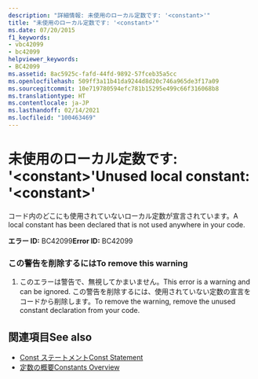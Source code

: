 ```yaml
---
description: "詳細情報: 未使用のローカル定数です: '<constant>'"
title: "未使用のローカル定数です: '<constant>'"
ms.date: 07/20/2015
f1_keywords:
- vbc42099
- bc42099
helpviewer_keywords:
- BC42099
ms.assetid: 8ac5925c-fafd-44fd-9892-57fceb35a5cc
ms.openlocfilehash: 509ff3a11b41da9244d8d20c746a965de3f17a09
ms.sourcegitcommit: 10e719780594efc781b15295e499c66f316068b8
ms.translationtype: HT
ms.contentlocale: ja-JP
ms.lasthandoff: 02/14/2021
ms.locfileid: "100463469"
---
```

# <a name="unused-local-constant-constant"></a><span data-ttu-id="90f70-103">未使用のローカル定数です: '\<constant>'</span><span class="sxs-lookup"><span data-stu-id="90f70-103">Unused local constant: '\<constant>'</span></span>

<span data-ttu-id="90f70-104">コード内のどこにも使用されていないローカル定数が宣言されています。</span><span class="sxs-lookup"><span data-stu-id="90f70-104">A local constant has been declared that is not used anywhere in your code.</span></span>  
  
 <span data-ttu-id="90f70-105">**エラー ID:** BC42099</span><span class="sxs-lookup"><span data-stu-id="90f70-105">**Error ID:** BC42099</span></span>  
  
### <a name="to-remove-this-warning"></a><span data-ttu-id="90f70-106">この警告を削除するには</span><span class="sxs-lookup"><span data-stu-id="90f70-106">To remove this warning</span></span>  
  
1. <span data-ttu-id="90f70-107">このエラーは警告で、無視してかまいません。</span><span class="sxs-lookup"><span data-stu-id="90f70-107">This error is a warning and can be ignored.</span></span> <span data-ttu-id="90f70-108">この警告を削除するには、使用されていない定数の宣言をコードから削除します。</span><span class="sxs-lookup"><span data-stu-id="90f70-108">To remove the warning, remove the unused constant declaration from your code.</span></span>  
  
## <a name="see-also"></a><span data-ttu-id="90f70-109">関連項目</span><span class="sxs-lookup"><span data-stu-id="90f70-109">See also</span></span>

- [<span data-ttu-id="90f70-110">Const ステートメント</span><span class="sxs-lookup"><span data-stu-id="90f70-110">Const Statement</span></span>](../language-reference/statements/const-statement.md)
- [<span data-ttu-id="90f70-111">定数の概要</span><span class="sxs-lookup"><span data-stu-id="90f70-111">Constants Overview</span></span>](../programming-guide/language-features/constants-enums/constants-overview.md)
